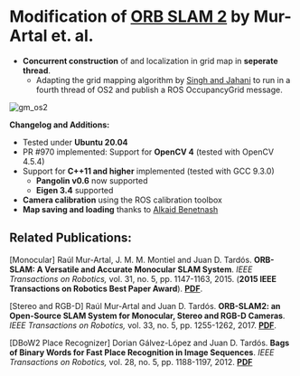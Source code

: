 # Modification of [ORB SLAM 2](https://github.com/raulmur/ORB_SLAM2) by Mur-Artal et. al.

* **Concurrent construction** of and localization in grid map in **seperate thread**.   
  * Adapting the grid mapping algorithm by [Singh and Jahani](https://github.com/abhineet123/ORB_SLAM2) to run in a fourth thread of OS2 and publish a ROS OccupancyGrid message.

![gm_os2](https://user-images.githubusercontent.com/63908215/172177643-a5f099f4-16b9-49ca-bf7c-470fe5cafde5.gif)


**Changelog and Additions:**

* Tested under **Ubuntu 20.04**
* PR #970 implemented: Support for **OpenCV 4** (tested with OpenCV 4.5.4)
* Support for **C++11 and higher** implemented (tested with GCC 9.3.0)
  * **Pangolin v0.6** now supported
  * **Eigen 3.4** supported
* **Camera calibration** using the ROS calibration toolbox 
* **Map saving and loading** thanks to [Alkaid Benetnash]("https://github.com/Alkaid-Benetnash/ORB_SLAM2")

## Related Publications:

[Monocular] Raúl Mur-Artal, J. M. M. Montiel and Juan D. Tardós. **ORB-SLAM: A Versatile and Accurate Monocular SLAM System**. *IEEE Transactions on Robotics,* vol. 31, no. 5, pp. 1147-1163, 2015. (**2015 IEEE Transactions on Robotics Best Paper Award**). **[PDF](http://webdiis.unizar.es/~raulmur/MurMontielTardosTRO15.pdf)**.

[Stereo and RGB-D] Raúl Mur-Artal and Juan D. Tardós. **ORB-SLAM2: an Open-Source SLAM System for Monocular, Stereo and RGB-D Cameras**. *IEEE Transactions on Robotics,* vol. 33, no. 5, pp. 1255-1262, 2017. **[PDF](https://128.84.21.199/pdf/1610.06475.pdf)**.

[DBoW2 Place Recognizer] Dorian Gálvez-López and Juan D. Tardós. **Bags of Binary Words for Fast Place Recognition in Image Sequences**. *IEEE Transactions on Robotics,* vol. 28, no. 5, pp.  1188-1197, 2012. **[PDF](http://doriangalvez.com/php/dl.php?dlp=GalvezTRO12.pdf)**
